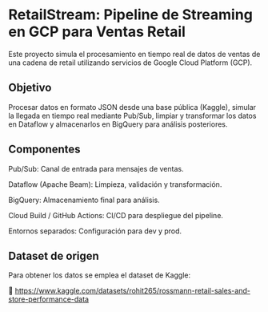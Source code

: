 # RetailStream: Pipeline de Streaming en GCP para Ventas Retail

Este proyecto simula el procesamiento en tiempo real de datos de ventas de una cadena de retail utilizando servicios de Google Cloud Platform (GCP). 

## Objetivo

Procesar datos en formato JSON desde una base pública (Kaggle), simular la llegada en tiempo real mediante Pub/Sub, limpiar y transformar los datos en Dataflow y almacenarlos en BigQuery para análisis posteriores.

## Componentes

Pub/Sub: Canal de entrada para mensajes de ventas.

Dataflow (Apache Beam): Limpieza, validación y transformación.

BigQuery: Almacenamiento final para análisis.

Cloud Build / GitHub Actions: CI/CD para despliegue del pipeline.

Entornos separados: Configuración para dev y prod.

## Dataset de origen

Para obtener los datos se emplea el dataset de Kaggle: 

🔗 https://www.kaggle.com/datasets/rohit265/rossmann-retail-sales-and-store-performance-data